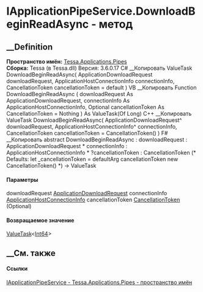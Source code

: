 # IApplicationPipeService.DownloadBeginReadAsync - метод
##  __Definition
 **Пространство имён:**
[Tessa.Applications.Pipes](N_Tessa_Applications_Pipes.htm)  
 **Сборка:** Tessa (в Tessa.dll) Версия: 3.6.0.17
C# __Копировать
     ValueTask<long> DownloadBeginReadAsync(
    	ApplicationDownloadRequest downloadRequest,
    	ApplicationHostConnectionInfo connectionInfo,
    	CancellationToken cancellationToken = default
    )
VB __Копировать
     Function DownloadBeginReadAsync ( 
    	downloadRequest As ApplicationDownloadRequest,
    	connectionInfo As ApplicationHostConnectionInfo,
    	Optional cancellationToken As CancellationToken = Nothing
    ) As ValueTask(Of Long)
C++ __Копировать
     ValueTask<long long> DownloadBeginReadAsync(
    	ApplicationDownloadRequest^ downloadRequest, 
    	ApplicationHostConnectionInfo^ connectionInfo, 
    	CancellationToken cancellationToken = CancellationToken()
    )
F# __Копировать
     abstract DownloadBeginReadAsync : 
            downloadRequest : ApplicationDownloadRequest * 
            connectionInfo : ApplicationHostConnectionInfo * 
            ?cancellationToken : CancellationToken 
    (* Defaults:
            let _cancellationToken = defaultArg cancellationToken new CancellationToken()
    *)
    -> ValueTask<int64> 
#### Параметры
downloadRequest
[ApplicationDownloadRequest](T_Tessa_Applications_Services_TessaServer_ApplicationDownloadRequest.htm)
connectionInfo
[ApplicationHostConnectionInfo](T_Tessa_Applications_Services_TessaServer_ApplicationHostConnectionInfo.htm)
cancellationToken
[CancellationToken](https://learn.microsoft.com/dotnet/api/system.threading.cancellationtoken)
(Optional)
#### Возвращаемое значение
[ValueTask](https://learn.microsoft.com/dotnet/api/system.threading.tasks.valuetask-1)<[Int64](https://learn.microsoft.com/dotnet/api/system.int64)>
##  __См. также
#### Ссылки
[IApplicationPipeService -
](T_Tessa_Applications_Pipes_IApplicationPipeService.htm)
[Tessa.Applications.Pipes - пространство имён](N_Tessa_Applications_Pipes.htm)
